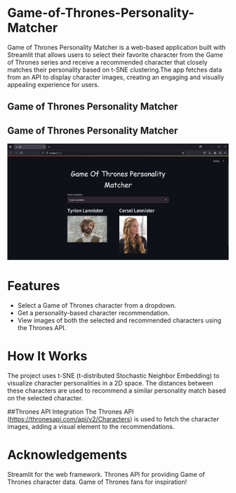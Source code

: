 # Game-of-Thrones-Personality-Matcher
Game of Thrones Personality Matcher is a web-based application built with Streamlit that allows users to select their favorite character from the Game of Thrones series and receive a recommended character that closely matches their personality based on t-SNE clustering.The app fetches data from an API to display character images, creating an engaging and visually appealing experience for users.


## Game of Thrones Personality Matcher

## Game of Thrones Personality Matcher

![App Screenshot](Screenshot%202024-10-16%20171527.png)

# Features
* Select a Game of Thrones character from a dropdown.
* Get a personality-based character recommendation.
* View images of both the selected and recommended characters using the Thrones API.

#  How It Works
The project uses t-SNE (t-distributed Stochastic Neighbor Embedding) to visualize character personalities in a 2D space. The distances between these characters are used to recommend a similar personality match based on the selected character.

##Thrones API Integration
The Thrones API (https://thronesapi.com/api/v2/Characters) is used to fetch the character images, adding a visual element to the recommendations.

# Acknowledgements
Streamlit for the web framework.
Thrones API for providing Game of Thrones character data.
Game of Thrones fans for inspiration!

